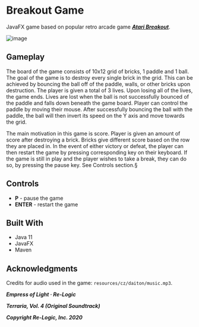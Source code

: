 # Breakout Game

JavaFX game based on popular retro arcade game [***Atari Breakout***](https://en.wikipedia.org/wiki/Breakout_(video_game)).

![image](https://github.com/itsDaiton/breakout-game/assets/72783924/d7f8f9a2-2e8e-4ce3-81aa-d016b23be1a9)

## Gameplay
The board of the game consists of 10x12 grid of bricks, 1 paddle and 1 ball. The goal of the game is to destroy every single brick in the grid. This can be achieved by bouncing the ball off of the paddle, walls, or other bricks upon destruction. The player is given a total of 3 lives. Upon losing all of the lives, the game ends. Lives are lost when the ball is not successfully bounced of the paddle and falls down beneath the game board. Player can control the paddle by moving their mouse. After successfully bouncing the ball with the paddle, the ball will then invert its speed on the Y axis and move towards the grid.

The main motivation in this game is score. Player is given an amount of score after destroying a brick. Bricks give different score based on the row they are placed in. In the event of either victory or defeat, the player can then restart the game by pressing corresponding key on their keyboard. If the game is still in play and the player wishes to take a break, they can do so, by pressing the pause key. See Controls section.§

## Controls
- **P** - pause the game
- **ENTER** - restart the game

## Built With
- Java 11
- JavaFX
- Maven

## Acknowledgments
Credits for audio used in the game: `resources/cz/daiton/music.mp3`.


***Empress of Light · Re-Logic***

***Terraria, Vol. 4 (Original Soundtrack)***

***Copyright Re-Logic, Inc. 2020***
